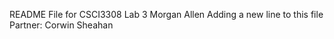 README File for CSCI3308 Lab 3
Morgan Allen
Adding a new line to this file
Partner:  Corwin Sheahan
